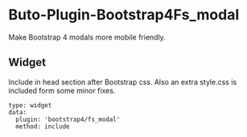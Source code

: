 # Buto-Plugin-Bootstrap4Fs_modal

Make Bootstrap 4 modals more mobile friendly.


## Widget

Include in head section after Bootstrap css. Also an extra style.css is included form some minor fixes.
```
type: widget
data:
  plugin: 'bootstrap4/fs_modal'
  method: include
```




